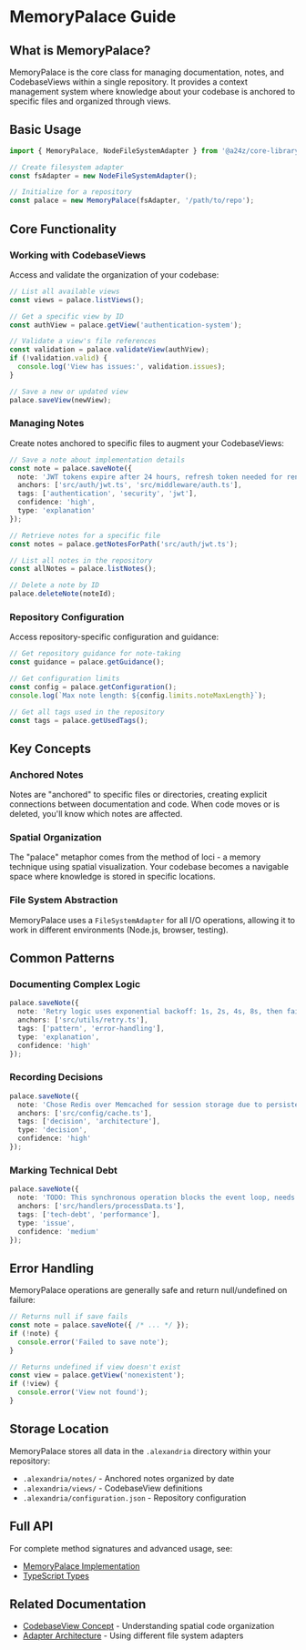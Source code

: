 # MemoryPalace Guide

## What is MemoryPalace?

MemoryPalace is the core class for managing documentation, notes, and CodebaseViews within a single repository. It provides a context management system where knowledge about your codebase is anchored to specific files and organized through views.

## Basic Usage

```typescript
import { MemoryPalace, NodeFileSystemAdapter } from '@a24z/core-library';

// Create filesystem adapter
const fsAdapter = new NodeFileSystemAdapter();

// Initialize for a repository
const palace = new MemoryPalace(fsAdapter, '/path/to/repo');
```

## Core Functionality

### Working with CodebaseViews

Access and validate the organization of your codebase:

```typescript
// List all available views
const views = palace.listViews();

// Get a specific view by ID
const authView = palace.getView('authentication-system');

// Validate a view's file references
const validation = palace.validateView(authView);
if (!validation.valid) {
  console.log('View has issues:', validation.issues);
}

// Save a new or updated view
palace.saveView(newView);
```

### Managing Notes

Create notes anchored to specific files to augment your CodebaseViews:

```typescript
// Save a note about implementation details
const note = palace.saveNote({
  note: 'JWT tokens expire after 24 hours, refresh token needed for renewal',
  anchors: ['src/auth/jwt.ts', 'src/middleware/auth.ts'],
  tags: ['authentication', 'security', 'jwt'],
  confidence: 'high',
  type: 'explanation'
});

// Retrieve notes for a specific file
const notes = palace.getNotesForPath('src/auth/jwt.ts');

// List all notes in the repository
const allNotes = palace.listNotes();

// Delete a note by ID
palace.deleteNote(noteId);
```

### Repository Configuration

Access repository-specific configuration and guidance:

```typescript
// Get repository guidance for note-taking
const guidance = palace.getGuidance();

// Get configuration limits
const config = palace.getConfiguration();
console.log(`Max note length: ${config.limits.noteMaxLength}`);

// Get all tags used in the repository
const tags = palace.getUsedTags();
```

## Key Concepts

### Anchored Notes
Notes are "anchored" to specific files or directories, creating explicit connections between documentation and code. When code moves or is deleted, you'll know which notes are affected.

### Spatial Organization
The "palace" metaphor comes from the method of loci - a memory technique using spatial visualization. Your codebase becomes a navigable space where knowledge is stored in specific locations.

### File System Abstraction
MemoryPalace uses a `FileSystemAdapter` for all I/O operations, allowing it to work in different environments (Node.js, browser, testing).

## Common Patterns

### Documenting Complex Logic
```typescript
palace.saveNote({
  note: 'Retry logic uses exponential backoff: 1s, 2s, 4s, 8s, then fails',
  anchors: ['src/utils/retry.ts'],
  tags: ['pattern', 'error-handling'],
  type: 'explanation',
  confidence: 'high'
});
```

### Recording Decisions
```typescript
palace.saveNote({
  note: 'Chose Redis over Memcached for session storage due to persistence needs',
  anchors: ['src/config/cache.ts'],
  tags: ['decision', 'architecture'],
  type: 'decision',
  confidence: 'high'
});
```

### Marking Technical Debt
```typescript
palace.saveNote({
  note: 'TODO: This synchronous operation blocks the event loop, needs refactoring',
  anchors: ['src/handlers/processData.ts'],
  tags: ['tech-debt', 'performance'],
  type: 'issue',
  confidence: 'medium'
});
```

## Error Handling

MemoryPalace operations are generally safe and return null/undefined on failure:

```typescript
// Returns null if save fails
const note = palace.saveNote({ /* ... */ });
if (!note) {
  console.error('Failed to save note');
}

// Returns undefined if view doesn't exist
const view = palace.getView('nonexistent');
if (!view) {
  console.error('View not found');
}
```

## Storage Location

MemoryPalace stores all data in the `.alexandria` directory within your repository:
- `.alexandria/notes/` - Anchored notes organized by date
- `.alexandria/views/` - CodebaseView definitions
- `.alexandria/configuration.json` - Repository configuration

## Full API

For complete method signatures and advanced usage, see:
- [MemoryPalace Implementation](src/MemoryPalace.ts)
- [TypeScript Types](src/pure-core/types/index.ts)

## Related Documentation

- [CodebaseView Concept](codebase-view-concept.md) - Understanding spatial code organization
- [Adapter Architecture](adapter-architecture.md) - Using different file system adapters